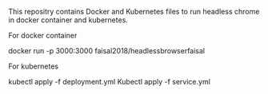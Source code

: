 This repositry contains Docker and Kubernetes files to run headless chrome in docker container and kubernetes.

For docker container 

docker run -p 3000:3000 faisal2018/headlessbrowserfaisal


For kubernetes

kubectl apply -f deployment.yml
Kubectl apply -f service.yml

